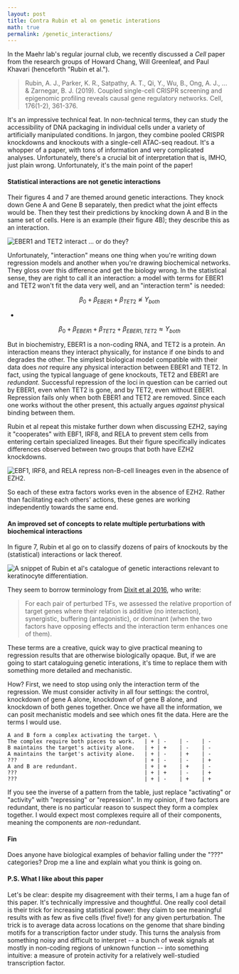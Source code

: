 ```yaml
---
layout: post
title: Contra Rubin et al on genetic interations 
math: true
permalink: /genetic_interactions/
---
```


In the Maehr lab's regular journal club, we recently discussed a *Cell* paper from the research groups of Howard Chang, Will Greenleaf, and Paul Khavari (henceforth "Rubin et al.").

> Rubin, A. J., Parker, K. R., Satpathy, A. T., Qi, Y., Wu, B., Ong, A. J., ... & Zarnegar, B. J. (2019). Coupled single-cell CRISPR screening and epigenomic profiling reveals causal gene regulatory networks. Cell, 176(1-2), 361-376.

It's an impressive technical feat. In non-technical terms, they can study the accessibility of DNA packaging in individual cells under a variety of artificially manipulated conditions. In jargon, they combine pooled CRISPR knockdowns and knockouts with a single-cell ATAC-seq readout. It's a whopper of a paper, with tons of information and very complicated analyses. Unfortunately, there's a crucial bit of interpretation that is, IMHO, just plain wrong. Unfortunately, it's the main point of the paper!

#### Statistical interactions are not genetic interactions

Their figures 4 and 7 are themed around genetic interactions. They knock down Gene A and Gene B separately, then predict what the joint effects would be. Then they test their predictions by knocking down A and B in the same set of cells. Here is an example (their figure 4B); they describe this as an interaction. 

![EBER1 and TET2 interact ... or do they?](https://ekernf01.github.io/images/interaction_example.png)

Unfortunately, "interaction" means one thing when you're writing down regression models and another when you're drawing biochemical networks. They gloss over this difference and get the biology wrong. In the statistical sense, they are right to call it an interaction: a model with terms for EBER1 and TET2 won't fit the data very well, and an "interaction term" is needed:

$$\beta_0 + \beta_{EBER1} + \beta_{TET2} \not\approx Y_{both}$$

-

$$\beta_0 + \beta_{EBER1} + \beta_{TET2} + \beta_{EBER1, TET2} \approx Y_{both}$$

But in biochemistry, EBER1 is a non-coding RNA, and TET2 is a protein. An interaction means they interact physically, for instance if one binds to and degrades the other. The simplest biological model compatible with their data does *not* require any physical interaction between EBER1 and TET2. In fact, using the typical language of gene knockouts, TET2 and EBER1 are *redundant*. Successful repression of the loci in question can be carried out by EBER1, even when TET2 is gone, and by TET2, even without EBER1. Repression fails only when both EBER1 and TET2 are removed. Since each one works without the other present, this actually argues *against* physical binding between them.

Rubin et al repeat this mistake further down when discussing EZH2, saying it "cooperates" with EBF1, IRF8, and RELA to prevent stem cells from entering certain specialized lineages. But their figure specifically indicates differences observed between two groups that both have EZH2 knockdowns.

![EBF1, IRF8, and RELA repress non-B-cell lineages even in the absence of EZH2.](https://ekernf01.github.io/images/interaction_example_EZH2.png)

So each of these extra factors works even in the absence of EZH2. Rather than facilitating each others' actions, these genes are working independently towards the same end.

#### An improved set of concepts to relate multiple perturbations with biochemical interactions

In figure 7, Rubin et al go on to classify dozens of pairs of knockouts by the (statistical) interactions or lack thereof. 

![A snippet of Rubin et al's catalogue of genetic interactions relevant to keratinocyte differentiation.](https://ekernf01.github.io/images/genetic_interaction_keratinocytes.png)

They seem to borrow terminology from [Dixit et al 2016](https://www.cell.com/cell/fulltext/S0092-8674(16)31610-5?_returnURL=https%3A%2F%2Flinkinghub.elsevier.com%2Fretrieve%2Fpii%2FS0092867416316105%3Fshowall%3Dtrue), who write:

> For each pair of perturbed TFs, we assessed the relative proportion of target genes where their relation is additive (no interaction), synergistic, buffering (antagonistic), or dominant (when the two factors have opposing effects and the interaction term enhances one of them).

These terms are a creative, quick way to give practical meaning to regression results that are otherwise biologically opaque. But, if we are going to start cataloguing genetic interations, it's time to replace them with something more detailed and mechanistic. 

How? First, we need to stop using only the interaction term of the regression. We must consider activity in all four settings: the control, knockdown of gene A alone, knockdown of of gene B alone, and knockdown of both genes together. Once we have all the information, we can posit mechanistic models and see which ones fit the data. Here are the terms I would use.

    A and B form a complex activating the target. \
    The complex require both pieces to work.   | + | -    | -    | -
    B maintains the target's activity alone.   | + | +    | -    | -
    A maintains the target's activity alone.   | + | -    | +    | -
    ???                                        | + | -    | -    | +
    A and B are redundant.                     | + | +    | +    | -
    ???                                        | + | +    | -    | +
    ???                                        | + | -    | +    | +

If you see the inverse of a pattern from the table, just replace "activating" or "activity" with "repressing" or "repression". In my opinion, if two factors are redundant, there is no particular reason to suspect they form a complex together. I would expect most complexes require all of their components, meaning the components are *non*-redundant.

#### Fin

Does anyone have biological examples of behavior falling under the "???" categories? Drop me a line and explain what you think is going on.

#### P.S. What I like about this paper

Let's be clear: despite my disagreement with their terms, I am a huge fan of this paper. It's technically impressive and thoughtful. One really cool detail is their trick for increasing statistical power: they claim to see meaningful results with as few as five cells (five! five!) for any given perturbation. The trick is to average data across locations on the genome that share binding motifs for a transcription factor under study. This turns the analysis from something noisy and difficult to interpret -- a bunch of weak signals at mostly in non-coding regions of unknown function -- into something intuitive: a measure of protein activity for a relatively well-studied transcription factor.